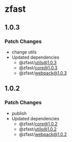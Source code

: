 # zfast

## 1.0.3

### Patch Changes

- change utils
- Updated dependencies
  - @zfast/utils@1.0.3
  - @zfast/core@1.0.3
  - @zfast/webpack@1.0.3

## 1.0.2

### Patch Changes

- publish
- Updated dependencies
  - @zfast/core@1.0.2
  - @zfast/utils@1.0.2
  - @zfast/webpack@1.0.2
